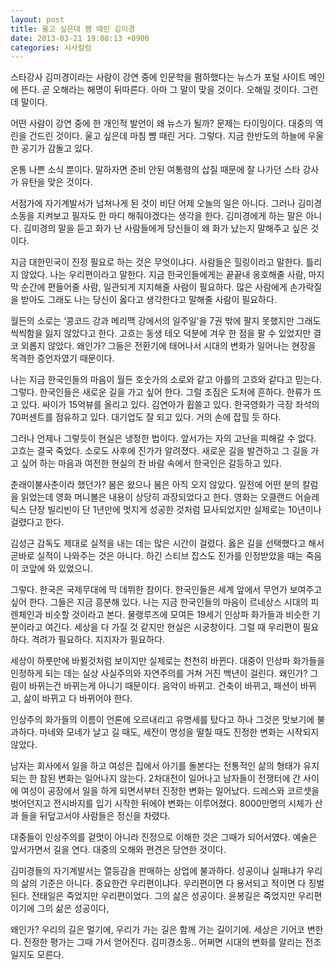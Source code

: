 ```yaml
---
layout: post
title: 울고 싶은데 뺨 때린 김미경
date: 2013-03-21 19:08:13 +0900
categories: 시사칼럼
---
```

스타강사 김미경이라는 사람이 강연 중에 인문학을 폄하했다는 뉴스가 포털 사이트 메인에 뜬다. 곧 오해라는 해명이 뒤따른다. 아마 그 말이 맞을 것이다. 오해일 것이다. 그런데 말이다. 


  


어떤 사람이 강연 중에 한 개인적 발언이 왜 뉴스가 될까? 문제는 타이밍이다. 대중의 역린을 건드린 것이다. 울고 싶은데 마침 뺨 때린 거다. 그렇다. 지금 한반도의 하늘에 우울한 공기가 감돌고 있다. 


  


온통 나쁜 소식 뿐이다. 말하자면 준비 안된 여통령의 삽질 때문에 잘 나가던 스타 강사가 유탄을 맞은 것이다. 


  


서점가에 자기계발서가 넘쳐나게 된 것이 비단 어제 오늘의 일은 아니다. 그러나 김미경 소동을 지켜보고 필자도 한 마디 해줘야겠다는 생각을 한다. 김미경에게 하는 말은 아니다. 김미경의 말을 듣고 화가 난 사람들에게 당신들이 왜 화가 났는지 말해주고 싶은 것이다. 


  


지금 대한민국이 진정 필요로 하는 것은 무엇이냐다. 사람들은 힐링이라고 말한다. 틀리지 않았다. 나는 우리편이라고 말한다. 지금 한국인들에게는 끝끝내 옹호해줄 사람, 마지막 순간에 편들어줄 사람, 일관되게 지지해줄 사람이 필요하다. 많은 사람에게 손가락질을 받아도 그래도 나는 당신이 옳다고 생각한다고 말해줄 사람이 필요하다. 


  


월든의 소로는 ‘콩코드 강과 메리맥 강에서의 일주일’을 7권 밖에 팔지 못했지만 그래도 씩씩함을 잃지 않았다고 한다. 고흐는 동생 테오 덕분에 겨우 한 점을 팔 수 있었지만 결코 외롭지 않았다. 왜인가? 그들은 전환기에 태어나서 시대의 변화가 일어나는 현장을 목격한 증언자였기 때문이다. 


  


나는 지금 한국인들의 마음이 월든 호숫가의 소로와 같고 아를의 고흐와 같다고 믿는다. 그렇다. 한국인들은 새로운 길을 가고 싶어 한다. 그럴 조짐은 도처에 흔하다. 한류가 뜨고 있다. 싸이가 15억뷰를 올리고 있다. 김연아가 휩쓸고 있다. 한국영화가 극장 좌석의 70퍼센트를 점유하고 있다. 대기업도 잘 되고 있다. 거의 손에 잡힐 듯 하다. 


  


그러나 언제나 그렇듯이 현실은 냉정한 법이다. 앞서가는 자의 고난을 피해갈 수 없다. 고흐는 결국 죽었다. 소로도 사후에 진가가 알려졌다. 새로운 길을 발견하고 그 길을 가고 싶어 하는 마음과 여전한 현실의 찬 바람 속에서 한국인은 갈등하고 있다. 


  


춘래이불사춘이라 했던가? 봄은 왔으나 봄은 아직 오지 않았다. 일전에 어떤 분의 칼럼을 읽었는데 영화 머니볼은 내용이 상당히 과장되었다고 한다. 영화는 오클랜드 어슬레틱스 단장 빌리빈이 단 1년만에 멋지게 성공한 것처럼 묘사되었지만 실제로는 10년이나 걸렸다고 한다. 


  


김성근 감독도 제대로 실적을 내는 데는 많은 시간이 걸렸다. 옳은 길을 선택했다고 해서 곧바로 실적이 나와주는 것은 아니다. 하긴 스티브 잡스도 진가를 인정받았을 때는 죽음이 코앞에 와 있었으니. 


  


그렇다. 한국은 국제무대에 막 데뷔한 참이다. 한국인들은 세계 앞에서 무언가 보여주고 싶어 한다. 그들은 지금 흥분해 있다. 나는 지금 한국인들의 마음이 르네상스 시대의 피렌체인과 비슷할 것이라고 본다. 물랭루즈에 모여든 19세기 인상파 화가들과 비슷한 기분이라고 여긴다. 세상을 다 가질 것 같지만 현실은 시궁창이다. 그럴 때 우리편이 필요하다. 격려가 필요하다. 지지자가 필요하다. 


  


세상이 하룻만에 바뀔것처럼 보이지만 실제로는 천천히 바뀐다. 대중이 인상파 화가들을 인정하게 되는 데는 실상 사실주의와 자연주의를 거쳐 거진 백년이 걸린다. 왜인가? 그림이 바뀌는건 바뀌는게 아니기 때문이다. 음악이 바뀌고. 건축이 바뀌고, 패션이 바뀌고, 삶이 바뀌고 다 바뀌어야 한다. 


  


인상주의 화가들의 이름이 언론에 오르내리고 유명세를 탔다고 하나 그것은 맛보기에 불과하다. 마네와 모네가 날고 길 때도, 세잔이 명성을 떨칠 때도 진정한 변화는 시작되지 않았다. 


  


남자는 회사에서 일을 하고 여성은 집에서 아기를 돌본다는 전통적인 삶의 형태가 유지되는 한 참된 변화는 일어나지 않는다. 2차대전이 일어나고 남자들이 전쟁터에 간 사이에 여성이 공장에서 일을 하게 되면서부터 진정한 변화는 일어났다. 드레스와 코르셋을 벗어던지고 전시바지를 입기 시작한 뒤에야 변화는 이루어졌다. 8000만명의 시체가 산과 들을 뒤덮고서야 사람들은 정신을 차렸다. 


  


대중들이 인상주의를 겉멋이 아니라 진정으로 이해한 것은 그때가 되어서였다. 예술은 앞서가면서 길을 연다. 대중의 오해와 편견은 당연한 것이다. 


  


김미경들의 자기계발서는 열등감을 판매하는 상업에 불과하다. 성공이냐 실패냐가 우리의 삶의 기준은 아니다. 중요한건 우리편이냐다. 우리편이면 다 용서되고 적이면 다 징벌된다. 전태일은 죽었지만 우리편이었다. 그의 삶은 성공이다. 윤봉길은 죽었지만 우리편이기에 그의 삶은 성공이다, 


  


왜인가? 우리의 길은 멀기에, 우리가 가는 길은 함께 가는 길이기에. 세상은 기어코 변한다. 진정한 평가는 그때 가서 얻어진다. 김미경소동.. 어쩌면 시대의 변화를 알리는 전조일지도 모른다.